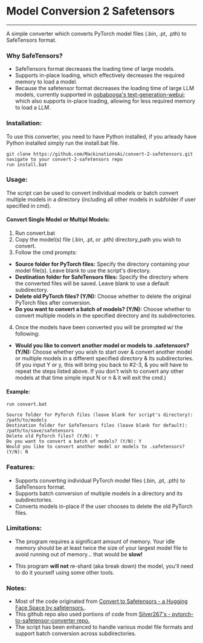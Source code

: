 # Model Conversion 2 Safetensors
---

A simple converter which converts PyTorch model files (.bin, .pt, .pth) to SafeTensors format. 

### Why SafeTensors?
- SafeTensors format decreases the loading time of large models.
- Supports in-place loading, which effectively decreases the required memory to load a model.
- Because the safetensor format decreases the loading time of large LLM models, currently supported in [oobabooga's text-generation-webui](https://github.com/oobabooga/text-generation-webui); which also supports in-place loading, allowing for less required memory to load a LLM.

### Installation:

To use this converter, you need to have Python installed, if you arleady have Python installed simply run the install.bat file.

```
git clone https://github.com/MackinationsAi/convert-2-safetensors.git
navigate to your convert-2-safetensors repo
run install.bat
```

### Usage:

The script can be used to convert individual models or batch convert multiple models in a directory (including all other models in subfolder if user specified in cmd).

#### Convert Single Model or Multipl Models:

1. Run convert.bat
2. Copy the model(s) file (.bin, .pt, or .pth) directory_path you wish to convert.
3. Follow the cmd prompts:

- **Source folder for PyTorch files:** Specify the directory containing your model file(s). Leave blank to use the script's directory.
- **Destination folder for SafeTensors files:** Specify the directory where the converted files will be saved. Leave blank to use a default subdirectory.
- **Delete old PyTorch files? (Y/N):** Choose whether to delete the original PyTorch files after conversion.
- **Do you want to convert a batch of models? (Y/N):** Choose whether to convert multiple models in the specified directory and its subdirectories.

4. Once the models have been converted you will be prompted w/ the following:
- **Would you like to convert another model or models to .safetensors? (Y/N):** Choose whether you wish to start over & convert another model or multiple models in a different specified directory & its subdirectories. (If you input Y or y, this will bring you back to #2-3, & you will have to repeat the steps listed above. If you don't wish to convert any other models at that time simple input N or n & it will exit the cmd.)

#### Example:

```
run convert.bat
```

```
Source folder for PyTorch files (leave blank for script's directory): /path/to/models
Destination folder for SafeTensors files (leave blank for default): /path/to/save/safetensors
Delete old PyTorch files? (Y/N): Y
Do you want to convert a batch of models? (Y/N): Y
Would you like to convert another model or models to .safetensors? (Y/N): N
```

### Features:

- Supports converting individual PyTorch model files (.bin, .pt, .pth) to SafeTensors format.
- Supports batch conversion of multiple models in a directory and its subdirectories.
- Converts models in-place if the user chooses to delete the old PyTorch files.

### Limitations:

- The program requires a significant amount of memory. Your idle memory should be at least twice the size of your largest model file to avoid running out of memory... that would be **slow!**

- This program **will not** re-shard (aka break down) the model, you'll need to do it yourself using some other tools.

### Notes:

- Most of the code originated from [Convert to Safetensors - a Hugging Face Space by safetensors.](https://huggingface.co/spaces/safetensors/convert).
- This github repo also used portions of code from [Silver267's - pytorch-to-safetensor-converter repo.](https://github.com/Silver267/pytorch-to-safetensor-converter)
- The script has been enhanced to handle various model file formats and support batch conversion across subdirectories.
